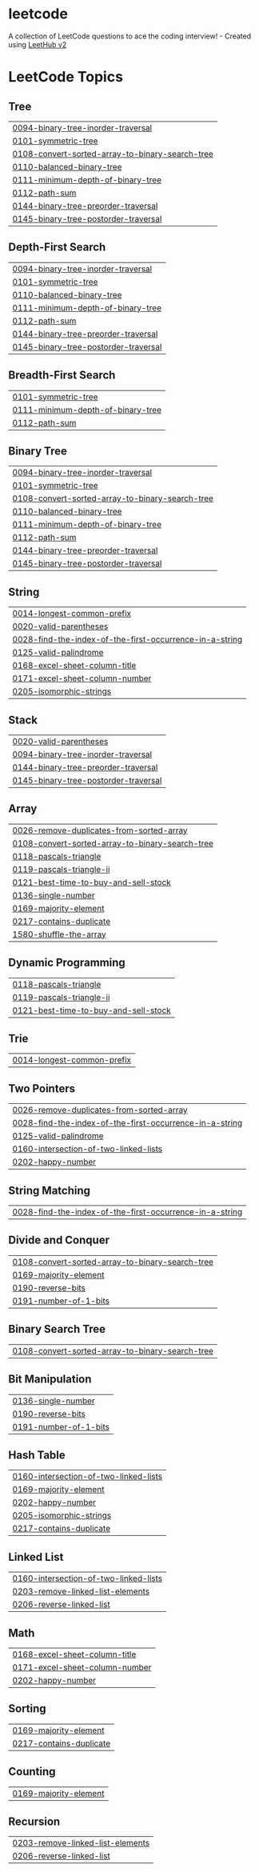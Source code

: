 # leetcode
A collection of LeetCode questions to ace the coding interview! - Created using [LeetHub v2](https://github.com/arunbhardwaj/LeetHub-2.0)

<!---LeetCode Topics Start-->
# LeetCode Topics
## Tree
|  |
| ------- |
| [0094-binary-tree-inorder-traversal](https://github.com/azaz0101/leetcode/tree/master/0094-binary-tree-inorder-traversal) |
| [0101-symmetric-tree](https://github.com/azaz0101/leetcode/tree/master/0101-symmetric-tree) |
| [0108-convert-sorted-array-to-binary-search-tree](https://github.com/azaz0101/leetcode/tree/master/0108-convert-sorted-array-to-binary-search-tree) |
| [0110-balanced-binary-tree](https://github.com/azaz0101/leetcode/tree/master/0110-balanced-binary-tree) |
| [0111-minimum-depth-of-binary-tree](https://github.com/azaz0101/leetcode/tree/master/0111-minimum-depth-of-binary-tree) |
| [0112-path-sum](https://github.com/azaz0101/leetcode/tree/master/0112-path-sum) |
| [0144-binary-tree-preorder-traversal](https://github.com/azaz0101/leetcode/tree/master/0144-binary-tree-preorder-traversal) |
| [0145-binary-tree-postorder-traversal](https://github.com/azaz0101/leetcode/tree/master/0145-binary-tree-postorder-traversal) |
## Depth-First Search
|  |
| ------- |
| [0094-binary-tree-inorder-traversal](https://github.com/azaz0101/leetcode/tree/master/0094-binary-tree-inorder-traversal) |
| [0101-symmetric-tree](https://github.com/azaz0101/leetcode/tree/master/0101-symmetric-tree) |
| [0110-balanced-binary-tree](https://github.com/azaz0101/leetcode/tree/master/0110-balanced-binary-tree) |
| [0111-minimum-depth-of-binary-tree](https://github.com/azaz0101/leetcode/tree/master/0111-minimum-depth-of-binary-tree) |
| [0112-path-sum](https://github.com/azaz0101/leetcode/tree/master/0112-path-sum) |
| [0144-binary-tree-preorder-traversal](https://github.com/azaz0101/leetcode/tree/master/0144-binary-tree-preorder-traversal) |
| [0145-binary-tree-postorder-traversal](https://github.com/azaz0101/leetcode/tree/master/0145-binary-tree-postorder-traversal) |
## Breadth-First Search
|  |
| ------- |
| [0101-symmetric-tree](https://github.com/azaz0101/leetcode/tree/master/0101-symmetric-tree) |
| [0111-minimum-depth-of-binary-tree](https://github.com/azaz0101/leetcode/tree/master/0111-minimum-depth-of-binary-tree) |
| [0112-path-sum](https://github.com/azaz0101/leetcode/tree/master/0112-path-sum) |
## Binary Tree
|  |
| ------- |
| [0094-binary-tree-inorder-traversal](https://github.com/azaz0101/leetcode/tree/master/0094-binary-tree-inorder-traversal) |
| [0101-symmetric-tree](https://github.com/azaz0101/leetcode/tree/master/0101-symmetric-tree) |
| [0108-convert-sorted-array-to-binary-search-tree](https://github.com/azaz0101/leetcode/tree/master/0108-convert-sorted-array-to-binary-search-tree) |
| [0110-balanced-binary-tree](https://github.com/azaz0101/leetcode/tree/master/0110-balanced-binary-tree) |
| [0111-minimum-depth-of-binary-tree](https://github.com/azaz0101/leetcode/tree/master/0111-minimum-depth-of-binary-tree) |
| [0112-path-sum](https://github.com/azaz0101/leetcode/tree/master/0112-path-sum) |
| [0144-binary-tree-preorder-traversal](https://github.com/azaz0101/leetcode/tree/master/0144-binary-tree-preorder-traversal) |
| [0145-binary-tree-postorder-traversal](https://github.com/azaz0101/leetcode/tree/master/0145-binary-tree-postorder-traversal) |
## String
|  |
| ------- |
| [0014-longest-common-prefix](https://github.com/azaz0101/leetcode/tree/master/0014-longest-common-prefix) |
| [0020-valid-parentheses](https://github.com/azaz0101/leetcode/tree/master/0020-valid-parentheses) |
| [0028-find-the-index-of-the-first-occurrence-in-a-string](https://github.com/azaz0101/leetcode/tree/master/0028-find-the-index-of-the-first-occurrence-in-a-string) |
| [0125-valid-palindrome](https://github.com/azaz0101/leetcode/tree/master/0125-valid-palindrome) |
| [0168-excel-sheet-column-title](https://github.com/azaz0101/leetcode/tree/master/0168-excel-sheet-column-title) |
| [0171-excel-sheet-column-number](https://github.com/azaz0101/leetcode/tree/master/0171-excel-sheet-column-number) |
| [0205-isomorphic-strings](https://github.com/azaz0101/leetcode/tree/master/0205-isomorphic-strings) |
## Stack
|  |
| ------- |
| [0020-valid-parentheses](https://github.com/azaz0101/leetcode/tree/master/0020-valid-parentheses) |
| [0094-binary-tree-inorder-traversal](https://github.com/azaz0101/leetcode/tree/master/0094-binary-tree-inorder-traversal) |
| [0144-binary-tree-preorder-traversal](https://github.com/azaz0101/leetcode/tree/master/0144-binary-tree-preorder-traversal) |
| [0145-binary-tree-postorder-traversal](https://github.com/azaz0101/leetcode/tree/master/0145-binary-tree-postorder-traversal) |
## Array
|  |
| ------- |
| [0026-remove-duplicates-from-sorted-array](https://github.com/azaz0101/leetcode/tree/master/0026-remove-duplicates-from-sorted-array) |
| [0108-convert-sorted-array-to-binary-search-tree](https://github.com/azaz0101/leetcode/tree/master/0108-convert-sorted-array-to-binary-search-tree) |
| [0118-pascals-triangle](https://github.com/azaz0101/leetcode/tree/master/0118-pascals-triangle) |
| [0119-pascals-triangle-ii](https://github.com/azaz0101/leetcode/tree/master/0119-pascals-triangle-ii) |
| [0121-best-time-to-buy-and-sell-stock](https://github.com/azaz0101/leetcode/tree/master/0121-best-time-to-buy-and-sell-stock) |
| [0136-single-number](https://github.com/azaz0101/leetcode/tree/master/0136-single-number) |
| [0169-majority-element](https://github.com/azaz0101/leetcode/tree/master/0169-majority-element) |
| [0217-contains-duplicate](https://github.com/azaz0101/leetcode/tree/master/0217-contains-duplicate) |
| [1580-shuffle-the-array](https://github.com/azaz0101/leetcode/tree/master/1580-shuffle-the-array) |
## Dynamic Programming
|  |
| ------- |
| [0118-pascals-triangle](https://github.com/azaz0101/leetcode/tree/master/0118-pascals-triangle) |
| [0119-pascals-triangle-ii](https://github.com/azaz0101/leetcode/tree/master/0119-pascals-triangle-ii) |
| [0121-best-time-to-buy-and-sell-stock](https://github.com/azaz0101/leetcode/tree/master/0121-best-time-to-buy-and-sell-stock) |
## Trie
|  |
| ------- |
| [0014-longest-common-prefix](https://github.com/azaz0101/leetcode/tree/master/0014-longest-common-prefix) |
## Two Pointers
|  |
| ------- |
| [0026-remove-duplicates-from-sorted-array](https://github.com/azaz0101/leetcode/tree/master/0026-remove-duplicates-from-sorted-array) |
| [0028-find-the-index-of-the-first-occurrence-in-a-string](https://github.com/azaz0101/leetcode/tree/master/0028-find-the-index-of-the-first-occurrence-in-a-string) |
| [0125-valid-palindrome](https://github.com/azaz0101/leetcode/tree/master/0125-valid-palindrome) |
| [0160-intersection-of-two-linked-lists](https://github.com/azaz0101/leetcode/tree/master/0160-intersection-of-two-linked-lists) |
| [0202-happy-number](https://github.com/azaz0101/leetcode/tree/master/0202-happy-number) |
## String Matching
|  |
| ------- |
| [0028-find-the-index-of-the-first-occurrence-in-a-string](https://github.com/azaz0101/leetcode/tree/master/0028-find-the-index-of-the-first-occurrence-in-a-string) |
## Divide and Conquer
|  |
| ------- |
| [0108-convert-sorted-array-to-binary-search-tree](https://github.com/azaz0101/leetcode/tree/master/0108-convert-sorted-array-to-binary-search-tree) |
| [0169-majority-element](https://github.com/azaz0101/leetcode/tree/master/0169-majority-element) |
| [0190-reverse-bits](https://github.com/azaz0101/leetcode/tree/master/0190-reverse-bits) |
| [0191-number-of-1-bits](https://github.com/azaz0101/leetcode/tree/master/0191-number-of-1-bits) |
## Binary Search Tree
|  |
| ------- |
| [0108-convert-sorted-array-to-binary-search-tree](https://github.com/azaz0101/leetcode/tree/master/0108-convert-sorted-array-to-binary-search-tree) |
## Bit Manipulation
|  |
| ------- |
| [0136-single-number](https://github.com/azaz0101/leetcode/tree/master/0136-single-number) |
| [0190-reverse-bits](https://github.com/azaz0101/leetcode/tree/master/0190-reverse-bits) |
| [0191-number-of-1-bits](https://github.com/azaz0101/leetcode/tree/master/0191-number-of-1-bits) |
## Hash Table
|  |
| ------- |
| [0160-intersection-of-two-linked-lists](https://github.com/azaz0101/leetcode/tree/master/0160-intersection-of-two-linked-lists) |
| [0169-majority-element](https://github.com/azaz0101/leetcode/tree/master/0169-majority-element) |
| [0202-happy-number](https://github.com/azaz0101/leetcode/tree/master/0202-happy-number) |
| [0205-isomorphic-strings](https://github.com/azaz0101/leetcode/tree/master/0205-isomorphic-strings) |
| [0217-contains-duplicate](https://github.com/azaz0101/leetcode/tree/master/0217-contains-duplicate) |
## Linked List
|  |
| ------- |
| [0160-intersection-of-two-linked-lists](https://github.com/azaz0101/leetcode/tree/master/0160-intersection-of-two-linked-lists) |
| [0203-remove-linked-list-elements](https://github.com/azaz0101/leetcode/tree/master/0203-remove-linked-list-elements) |
| [0206-reverse-linked-list](https://github.com/azaz0101/leetcode/tree/master/0206-reverse-linked-list) |
## Math
|  |
| ------- |
| [0168-excel-sheet-column-title](https://github.com/azaz0101/leetcode/tree/master/0168-excel-sheet-column-title) |
| [0171-excel-sheet-column-number](https://github.com/azaz0101/leetcode/tree/master/0171-excel-sheet-column-number) |
| [0202-happy-number](https://github.com/azaz0101/leetcode/tree/master/0202-happy-number) |
## Sorting
|  |
| ------- |
| [0169-majority-element](https://github.com/azaz0101/leetcode/tree/master/0169-majority-element) |
| [0217-contains-duplicate](https://github.com/azaz0101/leetcode/tree/master/0217-contains-duplicate) |
## Counting
|  |
| ------- |
| [0169-majority-element](https://github.com/azaz0101/leetcode/tree/master/0169-majority-element) |
## Recursion
|  |
| ------- |
| [0203-remove-linked-list-elements](https://github.com/azaz0101/leetcode/tree/master/0203-remove-linked-list-elements) |
| [0206-reverse-linked-list](https://github.com/azaz0101/leetcode/tree/master/0206-reverse-linked-list) |
<!---LeetCode Topics End-->